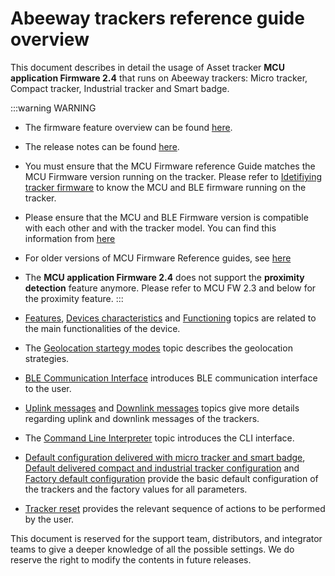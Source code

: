 # Abeeway trackers reference guide overview

This document describes in detail the usage of Asset tracker **MCU application Firmware 2.4** that runs on Abeeway trackers: Micro tracker, Compact tracker, Industrial tracker and Smart badge.

:::warning WARNING
- The firmware feature overview can be found [here](https://actilitysa.sharepoint.com/:f:/t/aby/EmU61087UklJsyAbuyDzlXsBfyeS_YLBfFfHMqjVRLhTkQ?e=8BGbXr).
- The release notes can be found [here](/D-Reference/DocLibrary_R/AbeewayTrackers_R.html#reference-guides-and-tools).
- You must ensure that the MCU Firmware reference Guide matches the MCU Firmware version running on the tracker. Please refer to [Idetifiying tracker firmware](../../../troubleshooting-support/IdentifyInstalledFirmware/) to know the MCU and BLE firmware running on the tracker.
- Please ensure that the MCU and BLE Firmware version is compatible with each other and with the tracker model. You can find this information from [here](../../../troubleshooting-support/IdentifyTrackerModel/)
- For older versions of MCU Firmware Reference guides, see [here](https://actilitysa.sharepoint.com/:f:/t/aby/Ep4-XPaCPlpDkUrSP2_Iao0BLcCjcPyL_wiSe1aak0MzOg?e=5yPIEM)
- The **MCU application Firmware 2.4** does not support the **proximity detection** feature anymore. Please refer to MCU FW 2.3 and below for the proximity feature.
:::

- [Features](features/readme.md), [Devices characteristics](../devices-characteristics/readme.md) and [Functioning](../functioning/readme.md) topics are related to the main functionalities of the device.
- The [Geolocation startegy modes](../geolocation-strategy-modes/readme.md) topic describes the geolocation strategies.
- [BLE Communication Interface](../ble-communication-interface/readme.md) introduces BLE communication interface to the user.
- [Uplink messages](../uplink-messages/readme.md) and [Downlink messages](../downlink-messages/readme.md) topics give more details regarding uplink and downlink messages of the trackers.
- The [Command Line Interpreter](../cli-interface) topic introduces the CLI interface.
- [Default configuration delivered with micro tracker and smart badge](../Parameters-default-configuration/default-delivered-mt-sb), [Default delivered compact and industrial tracker configuration](../Parameters-default-configuration/default-delivered-ci.md) and [Factory default 
configuration](../Parameters-default-configuration/factory-default.md) provide the basic default configuration of the trackers and the factory values for all parameters.
- [Tracker reset](../tracker-reset/readme.md) provides the relevant sequence of actions to be performed by the user.

This document is reserved for the support team, distributors, and integrator teams to give a deeper knowledge of all the possible settings. We do reserve the right to modify the contents in future releases.
